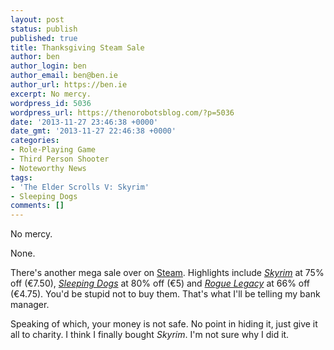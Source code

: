 ```yaml
---
layout: post
status: publish
published: true
title: Thanksgiving Steam Sale
author: ben
author_login: ben
author_email: ben@ben.ie
author_url: https://ben.ie
excerpt: No mercy.
wordpress_id: 5036
wordpress_url: https://thenorobotsblog.com/?p=5036
date: '2013-11-27 23:46:38 +0000'
date_gmt: '2013-11-27 22:46:38 +0000'
categories:
- Role-Playing Game
- Third Person Shooter
- Noteworthy News
tags:
- 'The Elder Scrolls V: Skyrim'
- Sleeping Dogs
comments: []
---
```

<p>No mercy.</p>
<p>None.</p>
<p>There's another mega sale over on <a href="https://store.steampowered.com" target="_blank">Steam</a>. Highlights include <a href="https://store.steampowered.com/app/72850/" target="_blank"><em>Skyrim</em></a> at 75% off (€7.50), <a href="https://store.steampowered.com/app/202170/" target="_blank"><em>Sleeping Dogs</em></a> at 80% off (€5) and <a href="https://store.steampowered.com/app/241600/" target="_blank"><em>Rogue Legacy</em></a> at 66% off (€4.75). You'd be stupid not to buy them. That's what I'll be telling my bank manager.</p>
<p>Speaking of which, your money is not safe. No point in hiding it, just give it all to charity. I think I finally bought <em>Skyrim</em>. I'm not sure why I did it.</p>
